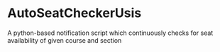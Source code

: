 # AutoSeatCheckerUsis
A python-based notification script which continuously checks for seat availability of given course and section
